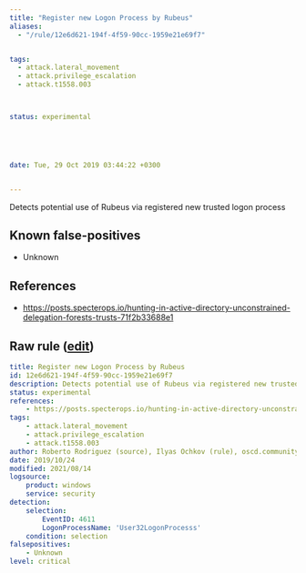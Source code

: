 ```yaml
---
title: "Register new Logon Process by Rubeus"
aliases:
  - "/rule/12e6d621-194f-4f59-90cc-1959e21e69f7"


tags:
  - attack.lateral_movement
  - attack.privilege_escalation
  - attack.t1558.003



status: experimental





date: Tue, 29 Oct 2019 03:44:22 +0300


---
```


Detects potential use of Rubeus via registered new trusted logon process

<!--more-->


## Known false-positives

* Unknown



## References

* https://posts.specterops.io/hunting-in-active-directory-unconstrained-delegation-forests-trusts-71f2b33688e1


## Raw rule ([edit](https://github.com/SigmaHQ/sigma/edit/master/rules/windows/builtin/security/win_register_new_logon_process_by_rubeus.yml))
```yaml
title: Register new Logon Process by Rubeus
id: 12e6d621-194f-4f59-90cc-1959e21e69f7
description: Detects potential use of Rubeus via registered new trusted logon process
status: experimental
references:
    - https://posts.specterops.io/hunting-in-active-directory-unconstrained-delegation-forests-trusts-71f2b33688e1
tags:
    - attack.lateral_movement
    - attack.privilege_escalation
    - attack.t1558.003
author: Roberto Rodriguez (source), Ilyas Ochkov (rule), oscd.community
date: 2019/10/24
modified: 2021/08/14
logsource:
    product: windows
    service: security
detection:
    selection:
        EventID: 4611
        LogonProcessName: 'User32LogonProcesss'
    condition: selection
falsepositives:
    - Unknown
level: critical

```
